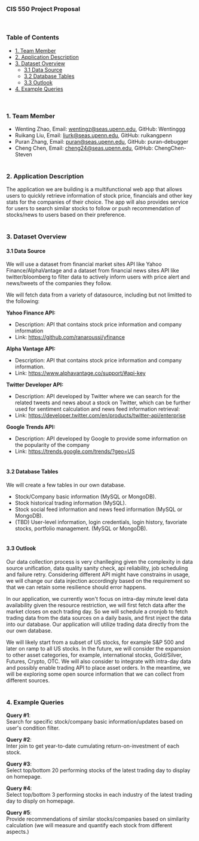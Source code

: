 ### CIS 550 Project Proposal
<br>


### __Table of Contents__

- [1. Team Member](#1-team-member)
- [2. Application Description](#2-application-description)
- [3. Dataset Overview](#3-dataset-overview)
    - [3.1 Data Source](#3.1-data-source)
    - [3.2 Database Tables](#3.2-database-tables)
    - [3.3 Outlook](#3.3-outlook)
- [4. Example Queries](#4-example-queries)

<br>

### __1. Team Member__

* Wenting Zhao, Email: wentingz@seas.upenn.edu, GitHub: Wentinggg  <br>
* Ruikang Liu, Email: liurk@seas.upenn.edu,  GitHub: ruikangpenn  <br>
* Puran Zhang, Email: puran@seas.upenn.edu, GitHub: puran-debugger  <br>
* Cheng Chen, Email: cheng24@seas.upenn.edu, GitHub: ChengChen-Steven  <br><br>


### __2. Application Description__
The application we are building is a multifunctional web app that allows users to quickly retrieve information of stock price, financials and other key stats for the companies of their choice. The app will also provides service for users to search similar stocks to follow or push recommendation of stocks/news to users based on their preference. <br><br>


### __3. Dataset Overview__
#### __3.1 Data Source__
We will use a dataset from financial market sites API like Yahoo Finance/AlphaVantage and a dataset from financial news sites API like twitter/bloomberg to filter data to actively inform users with price alert and news/tweets of the companies they follow.

We will fetch data from a variety of datasource, including but not limitted to the following:

__Yahoo Finance API:__
* Description: API that contains stock price information and company information
* Link: https://github.com/ranaroussi/yfinance 

__Alpha Vantage API:__
* Description: API that contains stock price information and company information. 
* Link: https://www.alphavantage.co/support/#api-key 

__Twitter Developer API:__ 
* Description: API developed by Twitter where we can search for the related tweets and news about a stock on Twitter, which can be further used for sentiment calculation and news feed information retrieval: 
* Link: https://developer.twitter.com/en/products/twitter-api/enterprise 

__Google Trends API:__ 
* Description: API developed by Google to provide some information on the popularity of the company
* Link: https://trends.google.com/trends/?geo=US 
<br><br>

#### __3.2 Database Tables__
We will create a few tables in our own database.
* Stock/Company basic information (MySQL or MongoDB). 
* Stock historical trading information (MySQL).
* Stock social feed information and news feed information (MySQL or MongoDB).
* (TBD) User-level information, login credentials, login history, favoriate stocks, portfolio management. (MySQL or MongoDB).
<br><br>

#### __3.3 Outlook__
Our data collection process is very chanlleging given the complexity in data source unification, data quality sanity check, api reliability, job scheduling and failure retry. Considering different API might have constrains in usage, we will change our data injection accordingly based on the requirement so that we can retain some resilience should error happens. 

In our application, we currently won't focus on intra-day minute level data availability given the resource restriction, we will first fetch data after the market closes on each trading day. So we will schedule a cronjob to fetch trading data from the data sources on a daily basis, and first inject the data into our database. Our application will utilize trading data directly from the our own database. 

We will likely start from a subset of US stocks, for example S&P 500 and later on ramp to all US stocks. In the future, we will consider the expansion to other asset categories, for example, international stocks, Gold/Silver, Futures, Crypto, OTC. We will also consider to integrate with intra-day data and possibly enable trading API to place asset orders. In the meantime, we will be exploring some open source information that we can collect from different sources. <br><br>

### __4. Example Queries__

__Query #1__: <br>
Search for specific stock/company basic information/updates based on user's condition filter.

__Query #2__: <br>
Inter join to get year-to-date cumulating return-on-investment of each stock.

__Query #3__: <br>
Select top/bottom 20 performing stocks of the latest trading day to display on homepage.

__Query #4__: <br>
Select top/bottom 3 performing stocks in each industry of the latest trading day to disply on homepage. 

__Query #5__: <br>
Provide recommendations of similar stocks/companies based on similarity calculation (we will measure and quantify each stock from different aspects.)

